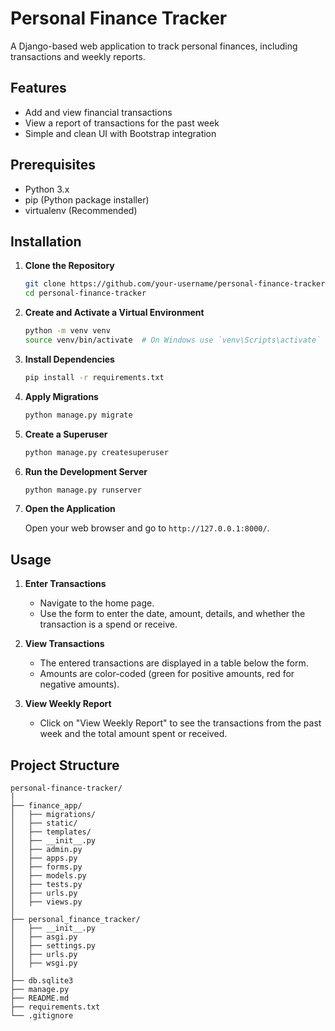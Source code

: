 # Personal Finance Tracker

A Django-based web application to track personal finances, including transactions and weekly reports.

## Features

- Add and view financial transactions
- View a report of transactions for the past week
- Simple and clean UI with Bootstrap integration

## Prerequisites

- Python 3.x
- pip (Python package installer)
- virtualenv (Recommended)

## Installation

1. **Clone the Repository**

    ```sh
    git clone https://github.com/your-username/personal-finance-tracker.git
    cd personal-finance-tracker
    ```

2. **Create and Activate a Virtual Environment**

    ```sh
    python -m venv venv
    source venv/bin/activate  # On Windows use `venv\Scripts\activate`
    ```

3. **Install Dependencies**

    ```sh
    pip install -r requirements.txt
    ```

4. **Apply Migrations**

    ```sh
    python manage.py migrate
    ```

5. **Create a Superuser**

    ```sh
    python manage.py createsuperuser
    ```

6. **Run the Development Server**

    ```sh
    python manage.py runserver
    ```

7. **Open the Application**

    Open your web browser and go to `http://127.0.0.1:8000/`.

## Usage

1. **Enter Transactions**

    - Navigate to the home page.
    - Use the form to enter the date, amount, details, and whether the transaction is a spend or receive.

2. **View Transactions**

    - The entered transactions are displayed in a table below the form.
    - Amounts are color-coded (green for positive amounts, red for negative amounts).

3. **View Weekly Report**

    - Click on "View Weekly Report" to see the transactions from the past week and the total amount spent or received.

## Project Structure

```plaintext
personal-finance-tracker/
│
├── finance_app/
│   ├── migrations/
│   ├── static/
│   ├── templates/
│   ├── __init__.py
│   ├── admin.py
│   ├── apps.py
│   ├── forms.py
│   ├── models.py
│   ├── tests.py
│   ├── urls.py
│   ├── views.py
│
├── personal_finance_tracker/
│   ├── __init__.py
│   ├── asgi.py
│   ├── settings.py
│   ├── urls.py
│   ├── wsgi.py
│
├── db.sqlite3
├── manage.py
├── README.md
├── requirements.txt
└── .gitignore
